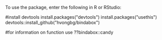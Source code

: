 To use the package, enter the following in R or RStudio:

#install devtools
install.packages("devtools")
install.packages("usethis")
devtools::install_github("hvongbg/bindabox")

#for information on function use 
??bindabox::candy
